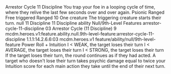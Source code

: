 <ability>
  <name>Arrestor Cycle</name>
  <cost>11 Discipline</cost>
  <flavor>You trap your foe in a looping cycle of time, where they relive the last few seconds over and over again.</flavor>
  <keywords>
    <keyword>Psionic</keyword>
    <keyword>Ranged</keyword>
  </keywords>
  <type>Free triggered</type>
  <distance>Ranged 10</distance>
  <target>One creature</target>
  <trigger>The triggering creature starts their turn.</trigger>
  <metadata>
    <class>null</class>
    <cost>11 Discipline</cost>
    <cost_amount>11</cost_amount>
    <cost_resource>Discipline</cost_resource>
    <feature_type>ability</feature_type>
    <file_dpath>Null/9th-Level Features</file_dpath>
    <item_id>arrestor-cycle-11-discipline</item_id>
    <item_index>03</item_index>
    <item_name>Arrestor Cycle (11 Discipline)</item_name>
    <level>9</level>
    <scc>mcdm.heroes.v1:feature.ability.null.9th-level-feature:arrestor-cycle-11-discipline</scc>
    <scdc>1.1.1:14.2.6.6:03</scdc>
    <source>mcdm.heroes.v1</source>
    <type>feature/ability/null/9th-level-feature</type>
  </metadata>
  <effects>
    <effect type="roll">
      <roll>Power Roll + Intuition</roll>
      <t1>I &lt; WEAK, the target loses their turn</t1>
      <t2>I &lt; AVERAGE, the target loses their turn</t2>
      <t3>I &lt; STRONG, the target loses their turn</t3>
    </effect>
    <effect type="mundane">If the target loses their turn, the round continues as if they had acted. A target who doesn&apos;t lose their turn takes psychic damage equal to twice your Intuition score for each main action they take until the end of their next turn.</effect>
  </effects>
</ability>

